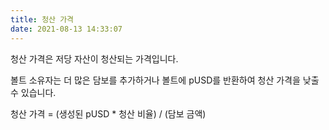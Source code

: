 ```yaml
---
title: 청산 가격
date: 2021-08-13 14:33:07
---
```


청산 가격은 저당 자산이 청산되는 가격입니다.

볼트 소유자는 더 많은 담보를 추가하거나 볼트에 pUSD를 반환하여 청산 가격을 낮출 수 있습니다.

청산 가격 = (생성된 pUSD * 청산 비율) / (담보 금액)